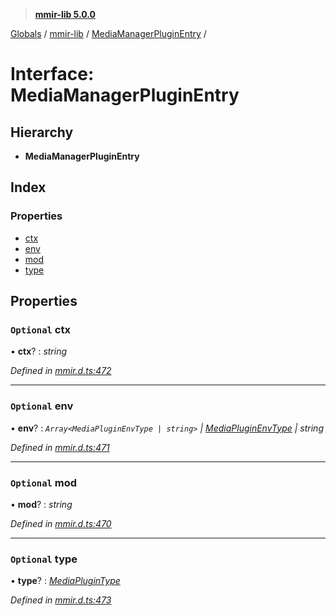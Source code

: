 > **[mmir-lib 5.0.0](../README.md)**

[Globals](../README.md) / [mmir-lib](../modules/mmir_lib.md) / [MediaManagerPluginEntry](mmir_lib.mediamanagerpluginentry.md) /

# Interface: MediaManagerPluginEntry

## Hierarchy

* **MediaManagerPluginEntry**

## Index

### Properties

* [ctx](mmir_lib.mediamanagerpluginentry.md#optional-ctx)
* [env](mmir_lib.mediamanagerpluginentry.md#optional-env)
* [mod](mmir_lib.mediamanagerpluginentry.md#optional-mod)
* [type](mmir_lib.mediamanagerpluginentry.md#optional-type)

## Properties

### `Optional` ctx

• **ctx**? : *string*

*Defined in [mmir.d.ts:472](../../mmir.d.ts#L472)*

___

### `Optional` env

• **env**? : *`Array<MediaPluginEnvType | string>` | [MediaPluginEnvType](../modules/mmir_lib.md#mediapluginenvtype) | string*

*Defined in [mmir.d.ts:471](../../mmir.d.ts#L471)*

___

### `Optional` mod

• **mod**? : *string*

*Defined in [mmir.d.ts:470](../../mmir.d.ts#L470)*

___

### `Optional` type

• **type**? : *[MediaPluginType](../modules/mmir_lib.md#mediaplugintype)*

*Defined in [mmir.d.ts:473](../../mmir.d.ts#L473)*